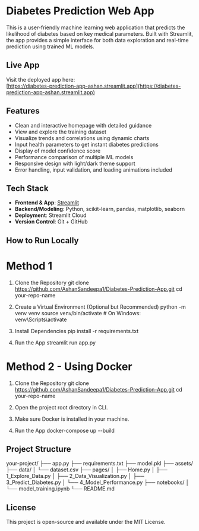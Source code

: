 # Diabetes Prediction Web App

This is a user-friendly machine learning web application that predicts the likelihood of diabetes based on key medical parameters. Built with Streamlit, the app provides a simple interface for both data exploration and real-time prediction using trained ML models.

## Live App

Visit the deployed app here:  
[https://diabetes-prediction-app-ashan.streamlit.app](https://diabetes-prediction-app-ashan.streamlit.app)

## Features

- Clean and interactive homepage with detailed guidance
- View and explore the training dataset
- Visualize trends and correlations using dynamic charts
- Input health parameters to get instant diabetes predictions
- Display of model confidence score
- Performance comparison of multiple ML models
- Responsive design with light/dark theme support
- Error handling, input validation, and loading animations included

## Tech Stack

- **Frontend & App**: [Streamlit](https://streamlit.io)
- **Backend/Modeling**: Python, scikit-learn, pandas, matplotlib, seaborn
- **Deployment**: Streamlit Cloud
- **Version Control**: Git + GitHub

## How to Run Locally

# Method 1
1. Clone the Repository
   git clone https://github.com/AshanSandeepa1/Diabetes-Prediction-App.git
   cd your-repo-name

2. Create a Virtual Environment (Optional but Recommended)
    python -m venv venv
    source venv/bin/activate     # On Windows: venv\Scripts\activate

3. Install Dependencies
    pip install -r requirements.txt

4. Run the App
   streamlit run app.py

# Method 2 - Using Docker
1. Clone the Repository
   git clone https://github.com/AshanSandeepa1/Diabetes-Prediction-App.git
   cd your-repo-name

2. Open the project root directory in CLI.
   
4. Make sure Docker is installed in your machine.
   
6. Run the App
   docker-compose up --build


## Project Structure

your-project/
├── app.py 
├── requirements.txt
├── model.pkl
├── assets/
├── data/
│   └── dataset.csv
├── pages/
│   ├── Home.py
│   ├── 1_Explore_Data.py
│   ├── 2_Data_Visualization.py
│   ├── 3_Predict_Diabetes.py
│   └── 4_Model_Performance.py
├── notebooks/
│   └── model_training.ipynb
└── README.md


## License
This project is open-source and available under the MIT License.


